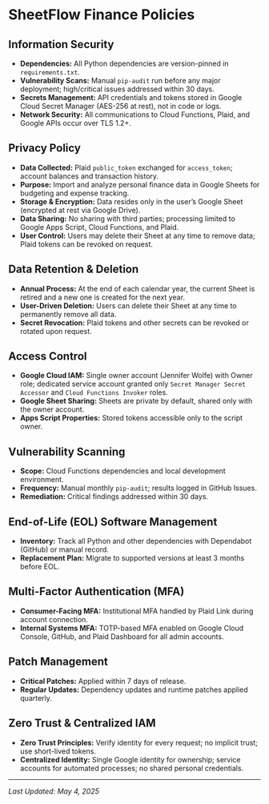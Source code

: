 # SheetFlow Finance Policies

## Information Security

* **Dependencies:** All Python dependencies are version-pinned in `requirements.txt`.
* **Vulnerability Scans:** Manual `pip-audit` run before any major deployment; high/critical issues addressed within 30 days.
* **Secrets Management:** API credentials and tokens stored in Google Cloud Secret Manager (AES-256 at rest), not in code or logs.
* **Network Security:** All communications to Cloud Functions, Plaid, and Google APIs occur over TLS 1.2+.

## Privacy Policy

* **Data Collected:** Plaid `public_token` exchanged for `access_token`; account balances and transaction history.
* **Purpose:** Import and analyze personal finance data in Google Sheets for budgeting and expense tracking.
* **Storage & Encryption:** Data resides only in the user’s Google Sheet (encrypted at rest via Google Drive).
* **Data Sharing:** No sharing with third parties; processing limited to Google Apps Script, Cloud Functions, and Plaid.
* **User Control:** Users may delete their Sheet at any time to remove data; Plaid tokens can be revoked on request.

## Data Retention & Deletion

* **Annual Process:** At the end of each calendar year, the current Sheet is retired and a new one is created for the next year.
* **User-Driven Deletion:** Users can delete their Sheet at any time to permanently remove all data.
* **Secret Revocation:** Plaid tokens and other secrets can be revoked or rotated upon request.

## Access Control

* **Google Cloud IAM:** Single owner account (Jennifer Wolfe) with Owner role; dedicated service account granted only `Secret Manager Secret Accessor` and `Cloud Functions Invoker` roles.
* **Google Sheet Sharing:** Sheets are private by default, shared only with the owner account.
* **Apps Script Properties:** Stored tokens accessible only to the script owner.

## Vulnerability Scanning

* **Scope:** Cloud Functions dependencies and local development environment.
* **Frequency:** Manual monthly `pip-audit`; results logged in GitHub Issues.
* **Remediation:** Critical findings addressed within 30 days.

## End-of-Life (EOL) Software Management

* **Inventory:** Track all Python and other dependencies with Dependabot (GitHub) or manual record.
* **Replacement Plan:** Migrate to supported versions at least 3 months before EOL.

## Multi-Factor Authentication (MFA)

* **Consumer-Facing MFA:** Institutional MFA handled by Plaid Link during account connection.
* **Internal Systems MFA:** TOTP-based MFA enabled on Google Cloud Console, GitHub, and Plaid Dashboard for all admin accounts.

## Patch Management

* **Critical Patches:** Applied within 7 days of release.
* **Regular Updates:** Dependency updates and runtime patches applied quarterly.

## Zero Trust & Centralized IAM

* **Zero Trust Principles:** Verify identity for every request; no implicit trust; use short-lived tokens.
* **Centralized Identity:** Single Google identity for ownership; service accounts for automated processes; no shared personal credentials.

---

*Last Updated: May 4, 2025*